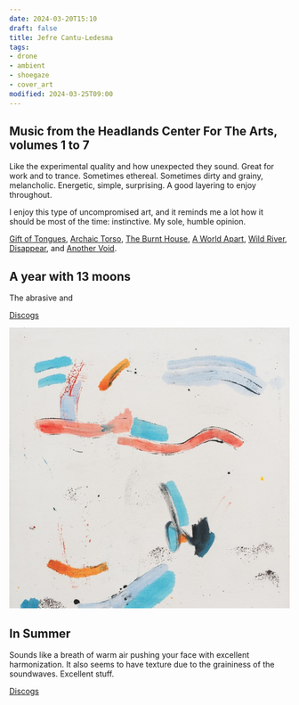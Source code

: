 ```yaml
---
date: 2024-03-20T15:10
draft: false
title: Jefre Cantu-Ledesma
tags:
- drone
- ambient
- shoegaze
- cover_art
modified: 2024-03-25T09:00
---
```


## Music from the Headlands Center For The Arts, volumes 1 to 7

Like the experimental quality and how unexpected they sound. Great for work and to trance. Sometimes ethereal. Sometimes dirty and grainy, melancholic. Energetic, simple, surprising. A good layering to enjoy throughout.

I enjoy this type of uncompromised art, and it reminds me a lot how it should be most of the time: instinctive. My sole, humble opinion.

[Gift of Tongues](https://www.discogs.com/master/826113-Jefre-Cantu-Ledesma-Gift-Of-Tongues), [Archaic Torso](https://www.discogs.com/master/826112-Jefre-Cantu-Ledesma-Archaic-Torso), [The Burnt House](https://www.discogs.com/master/826109-Jefre-Cantu-Ledesma-The-Burnt-House), [A World Apart](https://www.discogs.com/master/826108-Jefre-Cantu-Ledesma-A-World-Apart), [Wild River](https://www.discogs.com/master/826107-Jefre-Cantu-Ledesma-Wild-River), [Disappear](https://www.discogs.com/master/826106-Jefre-Cantu-Ledesma-Disappear), and [Another Void](https://www.discogs.com/master/826105-Jefre-Cantu-Ledesma-Another-Void).

## A year with 13 moons

The abrasive and 

[Discogs](https://www.discogs.com/master/817005-Jefre-Cantu-Ledesma-A-Year-With-13-Moons)

![Image of spontaneous paint brushstrokes with mostly blue, pink and yellow colors. The strokes have a good amount of space between them and their form looks like waves. There is no apparent figuration formed from the strokes so it's an abstract painting.](../attachment/vsc-paste/jefre-cantu-ledesma-240325090008.png)

## In Summer

Sounds like a breath of warm air pushing your face with excellent harmonization. It also seems to have texture due to the graininess of the soundwaves. Excellent stuff.

[Discogs](https://www.discogs.com/master/1488757-Jefre-Cantu-Ledesma-In-Summer)
